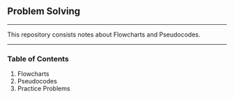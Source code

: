 ## Problem Solving

___

This repository consists notes about Flowcharts and Pseudocodes.

___

### Table of Contents

1. Flowcharts
2. Pseudocodes
3. Practice Problems
